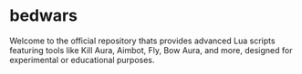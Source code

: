 # bedwars
Welcome to the official repository thats provides advanced Lua scripts featuring tools like Kill Aura, Aimbot, Fly, Bow Aura, and more, designed for experimental or educational purposes.
